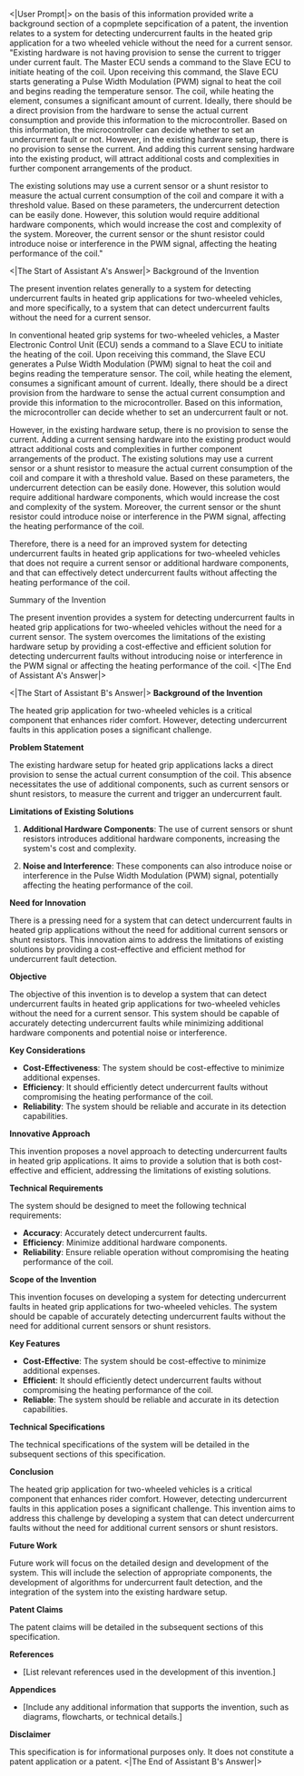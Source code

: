 <|User Prompt|>
on the basis of this information provided write a background section of a copmplete sepcification of a patent, the invention relates to a system for detecting undercurrent faults in the heated grip application for a two wheeled vehicle without the need for a current sensor. "Existing hardware is not having provision to sense the current to trigger under current fault.
The Master ECU sends a command to the Slave ECU to initiate heating of the coil. Upon receiving this command, the Slave ECU starts generating a Pulse Width Modulation (PWM) signal to heat the coil and begins reading the temperature sensor. The coil, while heating the element, consumes a significant amount of current. Ideally, there should be a direct provision from the hardware to sense the actual current consumption and provide this information to the microcontroller. Based on this information, the microcontroller can decide whether to set an undercurrent fault or not. However, in the existing hardware setup, there is no provision to sense the current. And adding this current sensing hardware into the existing product, will attract additional costs and complexities in further component arrangements of the product.

The existing solutions may use a current sensor or a shunt resistor to measure the actual current consumption of the coil and compare it with a threshold value. Based on these parameters, the undercurrent detection can be easily done. However, this solution would require additional hardware components, which would increase the cost and complexity of the system. Moreover, the current sensor or the shunt resistor could introduce noise or interference in the PWM signal, affecting the heating performance of the coil."

<|The Start of Assistant A's Answer|>
Background of the Invention

The present invention relates generally to a system for detecting undercurrent faults in heated grip applications for two-wheeled vehicles, and more specifically, to a system that can detect undercurrent faults without the need for a current sensor.

In conventional heated grip systems for two-wheeled vehicles, a Master Electronic Control Unit (ECU) sends a command to a Slave ECU to initiate the heating of the coil. Upon receiving this command, the Slave ECU generates a Pulse Width Modulation (PWM) signal to heat the coil and begins reading the temperature sensor. The coil, while heating the element, consumes a significant amount of current. Ideally, there should be a direct provision from the hardware to sense the actual current consumption and provide this information to the microcontroller. Based on this information, the microcontroller can decide whether to set an undercurrent fault or not.

However, in the existing hardware setup, there is no provision to sense the current. Adding a current sensing hardware into the existing product would attract additional costs and complexities in further component arrangements of the product. The existing solutions may use a current sensor or a shunt resistor to measure the actual current consumption of the coil and compare it with a threshold value. Based on these parameters, the undercurrent detection can be easily done. However, this solution would require additional hardware components, which would increase the cost and complexity of the system. Moreover, the current sensor or the shunt resistor could introduce noise or interference in the PWM signal, affecting the heating performance of the coil.

Therefore, there is a need for an improved system for detecting undercurrent faults in heated grip applications for two-wheeled vehicles that does not require a current sensor or additional hardware components, and that can effectively detect undercurrent faults without affecting the heating performance of the coil.

Summary of the Invention

The present invention provides a system for detecting undercurrent faults in heated grip applications for two-wheeled vehicles without the need for a current sensor. The system overcomes the limitations of the existing hardware setup by providing a cost-effective and efficient solution for detecting undercurrent faults without introducing noise or interference in the PWM signal or affecting the heating performance of the coil.
<|The End of Assistant A's Answer|>

<|The Start of Assistant B's Answer|>
**Background of the Invention**

The heated grip application for two-wheeled vehicles is a critical component that enhances rider comfort. However, detecting undercurrent faults in this application poses a significant challenge. 

**Problem Statement**

The existing hardware setup for heated grip applications lacks a direct provision to sense the actual current consumption of the coil. This absence necessitates the use of additional components, such as current sensors or shunt resistors, to measure the current and trigger an undercurrent fault.

**Limitations of Existing Solutions**

1. **Additional Hardware Components**: The use of current sensors or shunt resistors introduces additional hardware components, increasing the system's cost and complexity.

2. **Noise and Interference**: These components can also introduce noise or interference in the Pulse Width Modulation (PWM) signal, potentially affecting the heating performance of the coil.

**Need for Innovation**

There is a pressing need for a system that can detect undercurrent faults in heated grip applications without the need for additional current sensors or shunt resistors. This innovation aims to address the limitations of existing solutions by providing a cost-effective and efficient method for undercurrent fault detection. 

**Objective**

The objective of this invention is to develop a system that can detect undercurrent faults in heated grip applications for two-wheeled vehicles without the need for a current sensor. This system should be capable of accurately detecting undercurrent faults while minimizing additional hardware components and potential noise or interference. 

**Key Considerations**

- **Cost-Effectiveness**: The system should be cost-effective to minimize additional expenses.
- **Efficiency**: It should efficiently detect undercurrent faults without compromising the heating performance of the coil.
- **Reliability**: The system should be reliable and accurate in its detection capabilities.

**Innovative Approach**

This invention proposes a novel approach to detecting undercurrent faults in heated grip applications. It aims to provide a solution that is both cost-effective and efficient, addressing the limitations of existing solutions. 

**Technical Requirements**

The system should be designed to meet the following technical requirements:

- **Accuracy**: Accurately detect undercurrent faults.
- **Efficiency**: Minimize additional hardware components.
- **Reliability**: Ensure reliable operation without compromising the heating performance of the coil.

**Scope of the Invention**

This invention focuses on developing a system for detecting undercurrent faults in heated grip applications for two-wheeled vehicles. The system should be capable of accurately detecting undercurrent faults without the need for additional current sensors or shunt resistors. 

**Key Features**

- **Cost-Effective**: The system should be cost-effective to minimize additional expenses.
- **Efficient**: It should efficiently detect undercurrent faults without compromising the heating performance of the coil.
- **Reliable**: The system should be reliable and accurate in its detection capabilities.

**Technical Specifications**

The technical specifications of the system will be detailed in the subsequent sections of this specification. 

**Conclusion**

The heated grip application for two-wheeled vehicles is a critical component that enhances rider comfort. However, detecting undercurrent faults in this application poses a significant challenge. This invention aims to address this challenge by developing a system that can detect undercurrent faults without the need for additional current sensors or shunt resistors. 

**Future Work**

Future work will focus on the detailed design and development of the system. This will include the selection of appropriate components, the development of algorithms for undercurrent fault detection, and the integration of the system into the existing hardware setup. 

**Patent Claims**

The patent claims will be detailed in the subsequent sections of this specification. 

**References**

- [List relevant references used in the development of this invention.] 

**Appendices**

- [Include any additional information that supports the invention, such as diagrams, flowcharts, or technical details.] 

**Disclaimer**

This specification is for informational purposes only. It does not constitute a patent application or a patent.
<|The End of Assistant B's Answer|>